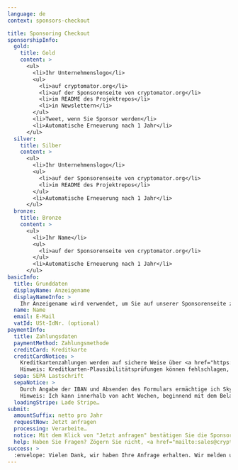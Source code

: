 ```yaml
---
language: de
context: sponsors-checkout

title: Sponsoring Checkout
sponsorshipInfo:
  gold:
    title: Gold
    content: >
      <ul>
        <li>Ihr Unternehmenslogo</li>
        <ul>
          <li>auf cryptomator.org</li>
          <li>auf der Sponsorenseite von cryptomator.org</li>
          <li>im README des Projektrepos</li>
          <li>in Newslettern</li>
        </ul>
        <li>Tweet, wenn Sie Sponsor werden</li>
        <li>Automatische Erneuerung nach 1 Jahr</li>
      </ul>
  silver:
    title: Silber
    content: >
      <ul>
        <li>Ihr Unternehmenslogo</li>
        <ul>
          <li>auf der Sponsorenseite von cryptomator.org</li>
          <li>im README des Projektrepos</li>
        </ul>
        <li>Automatische Erneuerung nach 1 Jahr</li>
      </ul>
  bronze:
    title: Bronze
    content: >
      <ul>
        <li>Ihr Name</li>
        <ul>
          <li>auf der Sponsorenseite von cryptomator.org</li>
        </ul>
        <li>Automatische Erneuerung nach 1 Jahr</li>
      </ul>
basicInfo:
  title: Grunddaten
  displayName: Anzeigename
  displayNameInfo: >
    Ihr Anzeigename wird verwendet, um Sie auf unserer Sponsorenseite zu listen (und abhängig vom Sponsoring an weiteren Orten). Üblicherweise ist dieser Ihr Unternehmensname oder Ihr eigener Name.
  name: Name
  email: E-Mail
  vatId: USt-IdNr. (optional)
paymentInfo:
  title: Zahlungsdaten
  paymentMethod: Zahlungsmethode
  creditCard: Kreditkarte
  creditCardNotice: >
    Kreditkartenzahlungen werden auf sichere Weise über <a href="https://stripe.com" target="_blank">Stripe</a> bearbeitet. Dabei sind weder Ihre Kartennummer noch der CVC durch uns einsehbar. In Ihrer Abrechnung wird <a href="https://support.stripe.com/questions/i-have-a-charge-on-my-card-from-stripe-but-i-m-not-a-stripe-user" target="_blank">eine Buchung von Stripe</a> enthalten sein.<br>
    Hinweis: Kreditkarten-Plausibilitätsprüfungen können fehlschlagen, wenn Sie Anonymisierungsdienste wie Proxies oder Tor nutzen.
  sepa: SEPA Lastschrift
  sepaNotice: >
    Durch Angabe der IBAN und Absenden des Formulars ermächtige ich Skymatic UG und <a href="https://stripe.com" target="_blank">Stripe</a>, unseren Zahlungsdienstleister, Zahlungen von meinem Konto mittels Lastschrift einzuziehen. Zugleich weise ich mein Kreditinstitut an, die von Skymatic UG und Stripe auf mein Konto gezogenen Lastschriften einzulösen.<br>
    Hinweis: Ich kann innerhalb von acht Wochen, beginnend mit dem Belastungsdatum, die Erstattung des belasteten Betrages verlangen. Es gelten dabei die mit meinem Kreditinstitut vereinbarten Bedingungen.
  loadingStripe: Lade Stripe…
submit:
  amountSuffix: netto pro Jahr
  requestNow: Jetzt anfragen
  processing: Verarbeite…
  notice: Mit dem Klick von "Jetzt anfragen" bestätigen Sie die Sponsoring-Anfrage. Wir werden dann mit Ihnen Kontakt aufnehmen, um die Zahlung und weitere Details zu bestätigen.
  help: Haben Sie Fragen? Zögern Sie nicht, <a href="mailto:sales@cryptomator.org">uns zu kontaktieren</a>.
success: >
  :envelope: Vielen Dank, wir haben Ihre Anfrage erhalten. Wir melden uns bei Ihnen sobald wie möglich, damit wir die Zahlung bestätigen und Sie als Sponsor auf unserer Seite listen können.<br>Falls Sie Fragen haben, <a href="mailto:sales@cryptomator.org">kontaktieren Sie uns</a> bitte.
---
```

